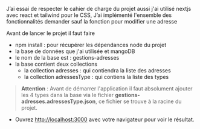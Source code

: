 J’ai essai de respecter le cahier de charge du projet aussi j'ai utilisé nextjs avec react et tailwind pour le CSS, 
J’ai implémenté l'ensemble des fonctionnalités demander sauf la fonction pour modifier une adresse

Avant de lancer le projet il faut faire
 - npm install : pour récupérer les dépendances node du projet
 - la base de données que j'ai utilisée et mangoDB
 - le nom de la base est : gestions-adresses
 - la base contient deux collections
   - la collection adresses : qui contiendra la liste des adresses
   - la collection adressesType : qui contiens la liste des types
> **Attention** : Avant de démarrer l'application il faut absolument ajouter les 4 types dans la base via le fichier **gestions-adresses.adressesType.json**, 
> ce fichier se trouve à la racine du projet.
  
 
 - Ouvrez [http://localhost:3000](http://localhost:3000) avec votre navigateur pour voir le résultat.